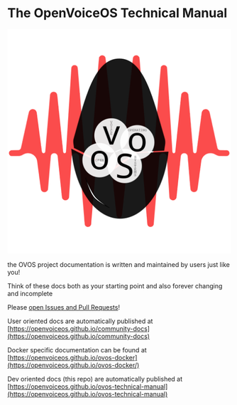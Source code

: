 # The OpenVoiceOS Technical Manual

![](https://github.com/OpenVoiceOS/ovos_assets/blob/master/Logo/ovos-logo-512.png?raw=true)

the OVOS project documentation is written and maintained by users just like you! 

Think of these docs both as your starting point and also forever changing and incomplete

Please [open Issues and Pull Requests](https://github.com/OpenVoiceOS/ovos-technical-manual)!

User oriented docs are automatically published at [https://openvoiceos.github.io/community-docs](https://openvoiceos.github.io/community-docs)

Docker specific documentation can be found at [https://openvoiceos.github.io/ovos-docker](https://openvoiceos.github.io/ovos-docker/)

Dev oriented docs (this repo) are automatically published at [https://openvoiceos.github.io/ovos-technical-manual](https://openvoiceos.github.io/ovos-technical-manual)